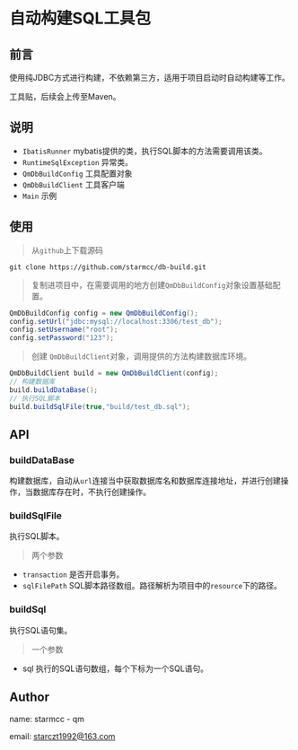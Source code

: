 # 自动构建SQL工具包

## 前言

使用纯JDBC方式进行构建，不依赖第三方，适用于项目启动时自动构建等工作。

工具贴，后续会上传至Maven。

## 说明

- `IbatisRunner` mybatis提供的类，执行SQL脚本的方法需要调用该类。
- `RuntimeSqlException`  异常类。
- `QmDbBuildConfig` 工具配置对象
- `QmDbBuildClient` 工具客户端
- `Main` 示例



## 使用

> 从`github`上下载源码

```shell
git clone https://github.com/starmcc/db-build.git
```

> 复制进项目中，在需要调用的地方创建`QmDbBuildConfig`对象设置基础配置。

```java
QmDbBuildConfig config = new QmDbBuildConfig();
config.setUrl("jdbc:mysql://localhost:3306/test_db");
config.setUsername("root");
config.setPassword("123");
```

> 创建 `QmDbBuildClient`对象，调用提供的方法构建数据库环境。

```java
QmDbBuildClient build = new QmDbBuildClient(config);
// 构建数据库
build.buildDataBase();
// 执行SQL脚本
build.buildSqlFile(true,"build/test_db.sql");
```



## API

### buildDataBase

构建数据库，自动从`url`连接当中获取数据库名和数据库连接地址，并进行创建操作，当数据库存在时，不执行创建操作。

### buildSqlFile

执行SQL脚本。

> 两个参数

- `transaction`  是否开启事务。
- `sqlFilePath`  SQL脚本路径数组。路径解析为项目中的`resource`下的路径。

### buildSql

执行SQL语句集。

> 一个参数

- sql  执行的SQL语句数组，每个下标为一个SQL语句。



## Author

name: starmcc - qm

email: starczt1992@163.com
